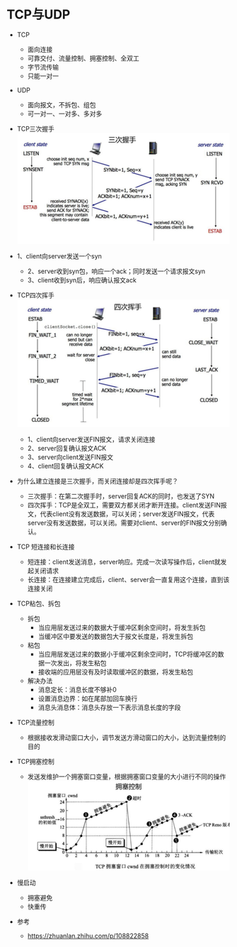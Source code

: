 # TCP与UDP

- TCP

  - 面向连接
  - 可靠交付、流量控制、拥塞控制、全双工
  - 字节流传输
  - 只能一对一

- UDP

  - 面向报文，不拆包、组包
  - 可一对一、一对多、多对多

- TCP三次握手
  ​	![三次握手](https://raw.githubusercontent.com/li-zeyuan/access/master/img/20210130134349.png)
- 1、client向server发送一个syn
  - 2、server收到syn包，响应一个ack；同时发送一个请求报文syn
  - 3、client收到syn后，响应确认报文ack
  
- TCP四次挥手
  ​	![四次挥手](https://raw.githubusercontent.com/li-zeyuan/access/master/img/20210130134505.png)

  - 1、client向server发送FIN报文，请求关闭连接
  - 2、server回复确认报文ACK
  - 3、server向client发送FIN报文
  - 4、client回复确认报文ACK

- 为什么建立连接是三次握手，而关闭连接却是四次挥手呢？

  - 三次握手：在第二次握手时，server回复ACK的同时，也发送了SYN
  - 四次挥手：TCP是全双工，需要双方都关闭才断开连接。client发送FIN报文，代表client没有发送数据，可以关闭；server发送FIN报文，代表server没有发送数据，可以关闭。需要对client、server的FIN报文分别确认。

- TCP 短连接和长连接

  - 短连接：client发送消息，server响应。完成一次读写操作后，client就发起关闭请求
  - 长连接：在连接建立完成后，client、server会一直复用这个连接，直到该连接关闭

- TCP粘包、拆包

  - 拆包
    - 当应用层发送过来的数据大于缓冲区剩余空间时，将发生拆包
    - 当缓冲区中要发送的数据包大于报文长度是，将发生拆包
  - 粘包
    - 当应用层发送过来的数据小于缓冲区剩余空间时，TCP将缓冲区的数据一次发出，将发生粘包
    - 接收端的应用层没有及时读取缓冲区的数据，将发生粘包
  - 解决办法
    - 消息定长：消息长度不够补0
    - 设置消息边界：如在尾部加回车换行
    - 消息头消息体：消息头存放一下表示消息长度的字段

- TCP流量控制

  - 根据接收发滑动窗口大小，调节发送方滑动窗口的大小，达到流量控制的目的

- TCP拥塞控制

  - 发送发维护一个拥塞窗口变量，根据拥塞窗口变量的大小进行不同的操作
    ​	![拥塞控制](https://raw.githubusercontent.com/li-zeyuan/access/master/img/20210130134553.png)
- 慢启动
    - 拥塞避免
    - 快重传
  
- 参考

  - https://zhuanlan.zhihu.com/p/108822858